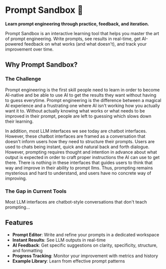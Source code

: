 # Prompt Sandbox 🎯

**Learn prompt engineering through practice, feedback, and iteration.**

Prompt Sandbox is an interactive learning tool that helps you master the art of prompt engineering. Write prompts, see results in real-time, get AI-powered feedback on what works (and what doesn't), and track your improvement over time.

## Why Prompt Sandbox?

### The Challenge
Prompt engineering is the first skill people need to learn in order to become AI-native and be able to use AI to get the results they want without having to guess everytime. Prompt engineering is the difference between a magical AI experience and a frustrating one where AI isn't working how you actually want it to. Without actually knowing what works or what needs to be improved in their prompt, people are left to guessing which slows down their learning.

In addition, most LLM interfaces we see today are chatbot interfaces. However, these chatbot interfaces are framed as a conversation that doesn't inform users how they need to structure their prompts. Users are used to chats being instant, quick and natural back and forth dialogue. However, prompting requires thought and intention in advance about what output is expected in order to craft proper instructions the AI can use to get there. There is nothing in these interfaces that guides users to think that way and improve in their ability to prompt llms. Thus, prompting remains mysterious and hard to understand, and users have no concrete way of improving. 

### The Gap in Current Tools
Most LLM interfaces are chatbot-style conversations that don't teach prompting...

## Features

- **Prompt Editor**: Write and refine your prompts in a dedicated workspace
- **Instant Results**: See LLM outputs in real-time
- **AI Feedback**: Get specific suggestions on clarity, specificity, structure, and formatting
- **Progress Tracking**: Monitor your improvement with metrics and history
- **Example Library**: Learn from effective prompt patterns
